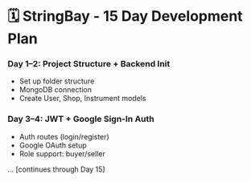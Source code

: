 # 🗓️ StringBay - 15 Day Development Plan

### Day 1–2: Project Structure + Backend Init

- Set up folder structure
- MongoDB connection
- Create User, Shop, Instrument models

### Day 3–4: JWT + Google Sign-In Auth

- Auth routes (login/register)
- Google OAuth setup
- Role support: buyer/seller

... [continues through Day 15]
